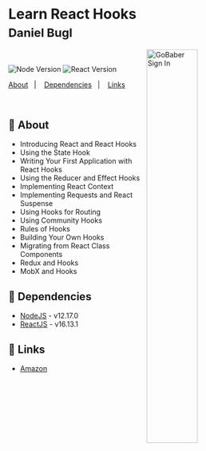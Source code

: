<h1 align="left">
  <br/>Learn React Hooks
  <sub><br />Daniel Bugl</sub>
</h1>

<img alt="GoBaber Sign In" width="45%"  align="right" src="https://images-na.ssl-images-amazon.com/images/I/512zOgsWmdL._SX404_BO1,204,203,200_.jpg"/>
<br />

<p align="left">
  <img alt="Node Version" src="https://img.shields.io/badge/node-~12.17.0-87c001?style=for-the-badge&logo=node.js">

  <img alt="React Version" src="https://img.shields.io/badge/react-~16.13.1-01daff?style=for-the-badge&logo=react">

  <br />
</p>

<p align="left">
  <a href="#bookmark-about">About</a>&nbsp;&nbsp;&nbsp;|&nbsp;&nbsp;&nbsp;
  <a href="#rocket-dependencies">Dependencies</a>&nbsp;&nbsp;&nbsp;|&nbsp;&nbsp;&nbsp;
  <a href="#link-links">Links</a>
</p>
<br />

## :bookmark: About

  * Introducing React and React Hooks
  * Using the State Hook
  * Writing Your First Application with React Hooks
  * Using the Reducer and Effect Hooks
  * Implementing React Context
  * Implementing Requests and React Suspense
  * Using Hooks for Routing
  * Using Community Hooks
  * Rules of Hooks
  * Building Your Own Hooks
  * Migrating from React Class Components
  * Redux and Hooks
  * MobX and Hooks

## :floppy_disk: Dependencies

-  [NodeJS](https://nodejs.org/en/) - v12.17.0
-  [ReactJS](https://reactjs.org/) - v16.13.1

## :link: Links

- [Amazon](https://www.amazon.com/-/pt/Learn-React-Hooks-refactor-applications-dp-1838641440/dp/1838641440/ref=mt_other?_encoding=UTF8&me=&qid=1598956561)
